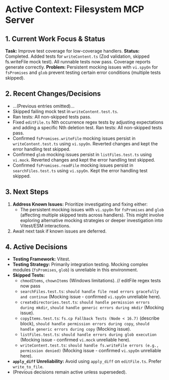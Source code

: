 <!-- Version: 4.16 | Last Updated: 2025-04-06 | Updated By: Roo -->
# Active Context: Filesystem MCP Server

## 1. Current Work Focus & Status

**Task:** Improve test coverage for low-coverage handlers.
**Status:** Completed. Added tests for `writeContent.ts` (Zod validation, skipped fs.writeFile mock test). All runnable tests now pass. Coverage reports generate correctly.
**Problem:** Persistent mocking issues with `vi.spyOn` for `fsPromises` and `glob` prevent testing certain error conditions (multiple tests skipped).

## 2. Recent Changes/Decisions

- ...(Previous entries omitted)...
- Skipped failing mock test in `writeContent.test.ts`.
- Ran tests: All non-skipped tests pass.
- Fixed `editFile.ts` Nth occurrence regex tests by adjusting expectations and adding a specific Nth deletion test. Ran tests: All non-skipped tests pass.
- Confirmed `fsPromises.writeFile` mocking issues persist in `writeContent.test.ts` using `vi.spyOn`. Reverted changes and kept the error handling test skipped.
- Confirmed `glob` mocking issues persist in `listFiles.test.ts` using `vi.mock`. Reverted changes and kept the error handling test skipped.
- Confirmed `fsPromises.readFile` mocking issues persist in `searchFiles.test.ts` using `vi.spyOn`. Kept the error handling test skipped.

## 3. Next Steps

1.  **Address Known Issues:** Prioritize investigating and fixing either:
    *   The persistent mocking issues with `vi.spyOn` for `fsPromises` and `glob` (affecting multiple skipped tests across handlers). This might involve exploring alternative mocking strategies or deeper investigation into Vitest/ESM interactions.
2.  Await next task if known issues are deferred.

## 4. Active Decisions

- **Testing Framework:** Vitest.
- **Testing Strategy:** Primarily integration testing. Mocking complex modules (`fsPromises`, `glob`) is unreliable in this environment.
- **Skipped Tests:**
    - `chmodItems`, `chownItems` (Windows limitations).
    // editFile regex tests now pass
    - `searchFiles.test.ts`: `should handle file read errors gracefully and continue` (Mocking issue - confirmed `vi.spyOn` unreliable here).
    - `createDirectories.test.ts`: `should handle permission errors during mkdir`, `should handle generic errors during mkdir` (Mocking issue).
    - `copyItems.test.ts`: `fs.cp Fallback Tests (Node < 16.7)` (describe block), `should handle permission errors during copy`, `should handle generic errors during copy` (Mocking issue).
    - `listFiles.test.ts`: `should handle errors during glob execution` (Mocking issue - confirmed `vi.mock` unreliable here).
    - `writeContent.test.ts`: `should handle fs.writeFile errors (e.g., permission denied)` (Mocking issue - confirmed `vi.spyOn` unreliable here).
- **`apply_diff` Unreliability:** Avoid using `apply_diff` on `editFile.ts`. Prefer `write_to_file`.
- (Previous decisions remain active unless superseded).
